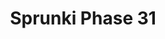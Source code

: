 ---
slug: sprunki-phase-31-1791
title: Sprunki Phase 31
description: "Sprunki Phase 31 is an exciting online game. Play for free directly in your browser!"
icon: /images/popular_mods/Sprunki Phase 31.png
url: https://wowtbc.net/sprunkin/sprunki-phase31/index.html
previewImage: /images/popular_mods/Sprunki Phase 31.png
type: popular mods

# SEO配置
seo:
  title: "Sprunki Phase 31 - Play Free Online Game | Fun Browser Games"
  description: "Sprunki Phase 31 - Play this fun online game for free in your browser. No download required!"
  ogImage: "/images/popular_mods/Sprunki Phase 31.png"
  keywords: "sprunki-phase-31-1791, online game, browser game, free game, popular mods game, play online"

videoUrls:
  - https://www.youtube.com/embed/example1
  - https://www.youtube.com/embed/example2

whyPlay:
  title: "Why Play Sprunki Phase 31?"
  items:
    - "Immersive Gameplay: Sprunki Phase 31 offers an engaging and immersive gaming experience that will keep you entertained for hours"
    - "Challenging Levels: Test your skills with increasingly difficult challenges and obstacles"
    - "Beautiful Graphics: Enjoy stunning visuals and smooth animations that bring the game world to life"
    - "Regular Updates: New content and features are added regularly to keep the game fresh and exciting"
    - "Free to Play: Experience all the fun without spending a penny"
    - "Community Features: Connect with other players, share strategies, and compete for high scores"
    - "Cross-Platform: Play on any device with a web browser, no downloads required"

features:
  title: "Key Features of Sprunki Phase 31"
  image: "/images/popular_mods/Sprunki Phase 31.png"
  items:
    - "Intuitive Controls: Easy to learn controls make Sprunki Phase 31 accessible for players of all skill levels"
    - "Multiple Game Modes: Enjoy various gameplay options that provide different challenges and experiences"
    - "Character Customization: Personalize your gaming experience with unique characters and items"
    - "Achievement System: Complete special tasks to earn rewards and recognition"
    - "Leaderboards: Compete with players worldwide and see who can achieve the highest scores"

characteristics:
  title: "Game Characteristics"
  image: "/images/popular_mods/Sprunki Phase 31.png"
  items:
    - "Genre: Popular mods game with elements of strategy and skill"
    - "Difficulty: Suitable for both casual gamers and those seeking a challenge"
    - "Play Time: Quick sessions or extended gameplay, depending on your preference"
    - "Art Style: Vibrant and engaging visuals that enhance the gaming experience"
    - "Sound Design: Immersive audio that complements the gameplay perfectly"

info: "Sprunki Phase 31 is an exciting online game that offers players a unique and engaging gaming experience. With its intuitive controls, stunning visuals, and challenging gameplay, Sprunki Phase 31 provides hours of entertainment for players of all ages and skill levels. Whether you're looking for a quick gaming session during a break or an extended play session, Sprunki Phase 31 delivers an immersive experience that will keep you coming back for more. The game features multiple levels of increasing difficulty, ensuring that players are constantly challenged as they progress. With regular updates adding new content and features, Sprunki Phase 31 remains fresh and exciting, providing endless entertainment options for its growing community of players."

howToPlayIntro: "Welcome to Sprunki Phase 31! This guide will walk you through the basics and help you master the game. Whether you're a beginner or looking to improve your skills, these tips and instructions will enhance your gaming experience."

howToPlaySteps:
  - title: "Getting Started"
    description: "Begin your Sprunki Phase 31 adventure by familiarizing yourself with the controls. Use your keyboard or mouse to navigate through the game interface. The tutorial will guide you through the basic mechanics and help you understand the objectives."
  - title: "Understanding the Objectives"
    description: "In Sprunki Phase 31, your main goal is to progress through levels by completing specific objectives. Each level presents unique challenges that require different strategies and approaches."
  - title: "Mastering the Controls"
    description: "Practice using the controls to improve your precision and reaction time. Sprunki Phase 31 requires quick reflexes and strategic thinking to overcome obstacles and defeat opponents."
  - title: "Utilizing Power-ups"
    description: "Collect power-ups throughout the game to enhance your abilities and overcome difficult challenges. Each power-up offers unique advantages that can be crucial for success."
  - title: "Developing Strategies"
    description: "As you progress in Sprunki Phase 31, develop effective strategies for different scenarios. Analyze patterns, anticipate challenges, and adapt your approach to maximize your performance."

faq:
  title: "Frequently Asked Questions about Sprunki Phase 31"
  items:
    - question: "Is Sprunki Phase 31 free to play?"
      answer: "Yes, Sprunki Phase 31 is completely free to play directly in your web browser. No downloads or purchases are required to enjoy the full game experience."
    - question: "Can I play Sprunki Phase 31 on mobile devices?"
      answer: "Yes, Sprunki Phase 31 is optimized for both desktop and mobile play. You can enjoy the game on any device with a web browser and internet connection."
    - question: "Are there any in-game purchases?"
      answer: "While Sprunki Phase 31 is free to play, there may be optional in-game purchases available for cosmetic items or additional features that don't affect core gameplay."
    - question: "How often is Sprunki Phase 31 updated?"
      answer: "The developers regularly update Sprunki Phase 31 with new content, features, and improvements based on player feedback and game performance."
    - question: "Can I play Sprunki Phase 31 offline?"
      answer: "Currently, Sprunki Phase 31 requires an internet connection to play as it's a browser-based online game."
    - question: "Is Sprunki Phase 31 suitable for children?"
      answer: "Yes, Sprunki Phase 31 is designed to be family-friendly and suitable for players of all ages."
    - question: "How do I report bugs or issues?"
      answer: "If you encounter any problems while playing Sprunki Phase 31, you can report them through the game's support page or contact the developers directly through their website."
    - question: "Still Have Questions?"
      answer: "If you have additional questions about Sprunki Phase 31 that aren't covered in this FAQ, please visit our support center or contact our customer service team for assistance."
---